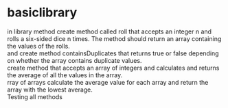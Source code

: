 # basiclibrary
in library method
create method called roll that accepts an integer n and rolls a six-sided dice n times. The method should return an array containing the values of the rolls.<br />
and create method containsDuplicates that returns true or false depending on whether the array contains duplicate values.<br />
create  method that accepts an array of integers and calculates and returns the average of all the values in the array.<br />
rray of arrays calculate the average value for each array and return the array with the lowest average.<br />
Testing all methods<br />